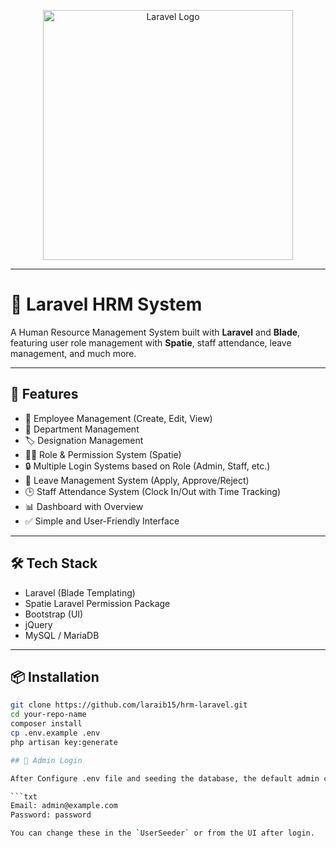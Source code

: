 <p align="center">
  <a href="https://laravel.com" target="_blank">
    <img src="https://raw.githubusercontent.com/laravel/art/master/logo-lockup/5%20SVG/2%20CMYK/1%20Full%20Color/laravel-logolockup-cmyk-red.svg" width="400" alt="Laravel Logo">
  </a>
</p>



---

# 🧠 Laravel HRM System

A Human Resource Management System built with **Laravel** and **Blade**, featuring user role management with **Spatie**, staff attendance, leave management, and much more.

---

## 🚀 Features

- 👥 Employee Management (Create, Edit, View)
- 🏢 Department Management
- 🏷️ Designation Management
- 🧑‍⚖️ Role & Permission System (Spatie)
- 🔒 Multiple Login Systems based on Role (Admin, Staff, etc.)
- 🛫 Leave Management System (Apply, Approve/Reject)
- 🕒 Staff Attendance System (Clock In/Out with Time Tracking)
- 📊 Dashboard with Overview
- ✅ Simple and User-Friendly Interface

---

## 🛠️ Tech Stack

- Laravel (Blade Templating)
- Spatie Laravel Permission Package
- Bootstrap (UI)
- jQuery
- MySQL / MariaDB

---

## 📦 Installation

```bash
git clone https://github.com/laraib15/hrm-laravel.git
cd your-repo-name
composer install
cp .env.example .env
php artisan key:generate

## 🔐 Admin Login

After Configure .env file and seeding the database, the default admin credentials are:

```txt
Email: admin@example.com
Password: password

You can change these in the `UserSeeder` or from the UI after login.
